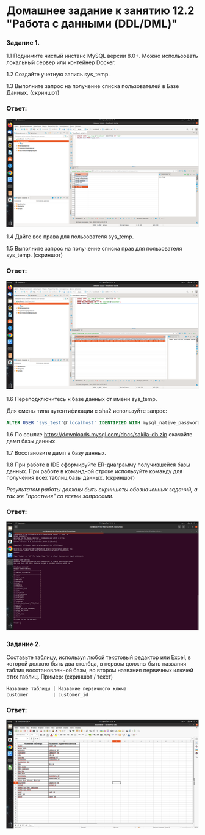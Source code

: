 # Домашнее задание к занятию 12.2 "Работа с данными (DDL/DML)"

### Задание 1.
1.1 Поднимите чистый инстанс MySQL версии 8.0+. Можно использовать локальный сервер или контейнер Docker.

1.2 Создайте учетную запись sys_temp. 

1.3 Выполните запрос на получение списка пользователей в Базе Данных. (скриншот)

### Ответ:
![Image alt](https://github.com/IvanSKorobkov/homework/blob/main/%D0%A1%D0%BD%D0%B8%D0%BC%D0%BE%D0%BA%20%D1%8D%D0%BA%D1%80%D0%B0%D0%BD%D0%B0%20%D0%BE%D1%82%202022-12-01%2023-48-09.png)

1.4 Дайте все права для пользователя sys_temp. 

1.5 Выполните запрос на получение списка прав для пользователя sys_temp. (скриншот)

### Ответ:
![Image alt](https://github.com/IvanSKorobkov/homework/blob/main/%D0%A1%D0%BD%D0%B8%D0%BC%D0%BE%D0%BA%20%D1%8D%D0%BA%D1%80%D0%B0%D0%BD%D0%B0%20%D0%BE%D1%82%202022-12-01%2023-59-31.png)

1.6 Переподключитесь к базе данных от имени sys_temp.

Для смены типа аутентификации с sha2 используйте запрос: 
```sql
ALTER USER 'sys_test'@'localhost' IDENTIFIED WITH mysql_native_password BY 'password';
```
1.6 По ссылке https://downloads.mysql.com/docs/sakila-db.zip скачайте дамп базы данных.

1.7 Восстановите дамп в базу данных.

1.8 При работе в IDE сформируйте ER-диаграмму получившейся базы данных. При работе в командной строке используйте команду для получения всех таблиц базы данных. (скриншот)

*Результатом работы должны быть скриншоты обозначенных заданий, а так же "простыня" со всеми запросами.*

### Ответ:
![Image alt](https://github.com/IvanSKorobkov/homework/blob/main/%D0%A1%D0%BD%D0%B8%D0%BC%D0%BE%D0%BA%20%D1%8D%D0%BA%D1%80%D0%B0%D0%BD%D0%B0%20%D0%BE%D1%82%202022-12-02%2012-43-04.png)


### Задание 2.
Составьте таблицу, используя любой текстовый редактор или Excel, в которой должно быть два столбца, в первом должны быть названия таблиц восстановленной базы, 
во втором названия первичных ключей этих таблиц. Пример: (скриншот / текст)
```
Название таблицы | Название первичного ключа
customer         | customer_id
```
### Ответ:
![Image alt](https://github.com/IvanSKorobkov/homework/blob/main/%D0%A1%D0%BD%D0%B8%D0%BC%D0%BE%D0%BA%20%D1%8D%D0%BA%D1%80%D0%B0%D0%BD%D0%B0%20%D0%BE%D1%82%202022-12-02%2013-38-49.png)

